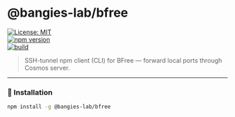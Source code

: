 # @bangies-lab/bfree

[![License: MIT](https://img.shields.io/badge/License-MIT-yellow.svg)](./LICENSE)  
[![npm version](https://img.shields.io/npm/v/@bangies-lab/bfree.svg)](https://www.npmjs.com/package/@bangies-lab/bfree)  
[![build](https://github.com/bangies-lab/bfree/actions/workflows/ci.yml/badge.svg)](https://github.com/bangies-lab/bfree/actions)

> SSH-tunnel npm client (CLI) for BFree — forward local ports through Cosmos server.

---

### 🔌 Installation

```bash
npm install -g @bangies-lab/bfree
